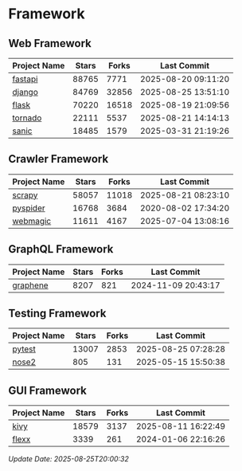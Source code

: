 # Framework

## Web Framework
| Project Name | Stars | Forks | Last Commit |
| ------------ | ----- | ----- | ----------- |
| [fastapi](https://github.com/fastapi/fastapi) | 88765 | 7771 | 2025-08-20 09:11:20 |
| [django](https://github.com/django/django) | 84769 | 32856 | 2025-08-25 13:51:10 |
| [flask](https://github.com/pallets/flask) | 70220 | 16518 | 2025-08-19 21:09:56 |
| [tornado](https://github.com/tornadoweb/tornado) | 22111 | 5537 | 2025-08-21 14:14:13 |
| [sanic](https://github.com/sanic-org/sanic) | 18485 | 1579 | 2025-03-31 21:19:26 |

## Crawler Framework
| Project Name | Stars | Forks | Last Commit |
| ------------ | ----- | ----- | ----------- |
| [scrapy](https://github.com/scrapy/scrapy) | 58057 | 11018 | 2025-08-21 08:23:10 |
| [pyspider](https://github.com/binux/pyspider) | 16768 | 3684 | 2020-08-02 17:34:20 |
| [webmagic](https://github.com/code4craft/webmagic) | 11611 | 4167 | 2025-07-04 13:08:16 |

## GraphQL Framework
| Project Name | Stars | Forks | Last Commit |
| ------------ | ----- | ----- | ----------- |
| [graphene](https://github.com/graphql-python/graphene) | 8207 | 821 | 2024-11-09 20:43:17 |

## Testing Framework
| Project Name | Stars | Forks | Last Commit |
| ------------ | ----- | ----- | ----------- |
| [pytest](https://github.com/pytest-dev/pytest) | 13007 | 2853 | 2025-08-25 07:28:28 |
| [nose2](https://github.com/nose-devs/nose2) | 805 | 131 | 2025-05-15 15:50:38 |

## GUI Framework
| Project Name | Stars | Forks | Last Commit |
| ------------ | ----- | ----- | ----------- |
| [kivy](https://github.com/kivy/kivy) | 18579 | 3137 | 2025-08-11 16:22:49 |
| [flexx](https://github.com/flexxui/flexx) | 3339 | 261 | 2024-01-06 22:16:26 |

*Update Date: 2025-08-25T20:00:32*